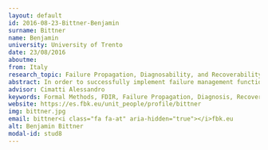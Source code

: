 ```yaml
---
layout: default 
id: 2016-08-23-Bittner-Benjamin
surname: Bittner
name: Benjamin
university: University of Trento
date: 23/08/2016
aboutme: 
from: Italy
research_topic: Failure Propagation, Diagnosability, and Recoverability Analysis for safety-critical systems
abstract: In order to successfully implement failure management functions in safety-critical systems, corresponding formal failure propagation analysis methods and adequate V&V methods for the designs are fundamental. We propose a framework based on formal methods for timed failure propagation analysis, diagnosability analysis, and recoverability analysis, to be applied to design models of the system at hand.
advisor: Cimatti Alessandro
keywords: Formal Methods, FDIR, Failure Propagation, Diagnosis, Recovery
website: https://es.fbk.eu/unit_people/profile/bittner
img: bittner.jpg
email: bittner<i class="fa fa-at" aria-hidden="true"></i>fbk.eu
alt: Benjamin Bittner
modal-id: stud8
---
```

